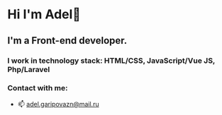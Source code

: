 # Hi I'm Adel👋
## I'm a Front-end developer.
### I work in technology stack: HTML/CSS, JavaScript/Vue JS, Php/Laravel
### Contact with me:
- 📫 adel.garipovazn@mail.ru
